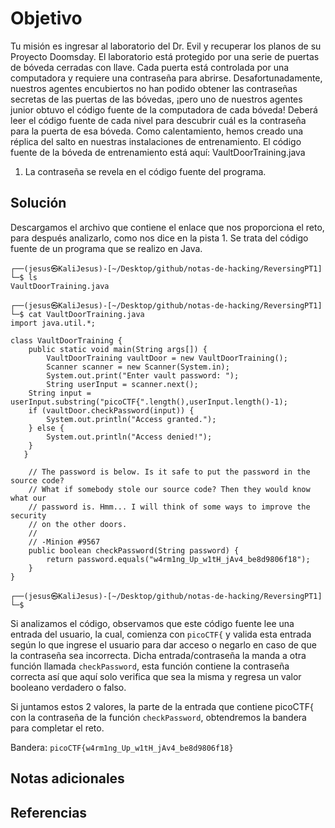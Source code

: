 # Objetivo

Tu misión es ingresar al laboratorio del Dr. Evil y recuperar los planos de su Proyecto Doomsday. El laboratorio está protegido por una serie de puertas de bóveda cerradas con llave. Cada puerta está controlada por una computadora y requiere una contraseña para abrirse. Desafortunadamente, nuestros agentes encubiertos no han podido obtener las contraseñas secretas de las puertas de las bóvedas, ¡pero uno de nuestros agentes junior obtuvo el código fuente de la computadora de cada bóveda! Deberá leer el código fuente de cada nivel para descubrir cuál es la contraseña para la puerta de esa bóveda. Como calentamiento, hemos creado una réplica del salto en nuestras instalaciones de entrenamiento. El código fuente de la bóveda de entrenamiento está aquí: VaultDoorTraining.java
1. La contraseña se revela en el código fuente del programa.
## Solución

Descargamos el archivo que contiene el enlace que nos proporciona el reto, para después analizarlo, como nos dice en la pista 1. Se trata del código fuente de un programa que se realizo en Java.
```
┌──(jesus㉿KaliJesus)-[~/Desktop/github/notas-de-hacking/ReversingPT1]
└─$ ls
VaultDoorTraining.java

┌──(jesus㉿KaliJesus)-[~/Desktop/github/notas-de-hacking/ReversingPT1]
└─$ cat VaultDoorTraining.java           
import java.util.*;

class VaultDoorTraining {
    public static void main(String args[]) {
        VaultDoorTraining vaultDoor = new VaultDoorTraining();
        Scanner scanner = new Scanner(System.in); 
        System.out.print("Enter vault password: ");
        String userInput = scanner.next();
	String input = userInput.substring("picoCTF{".length(),userInput.length()-1);
	if (vaultDoor.checkPassword(input)) {
	    System.out.println("Access granted.");
	} else {
	    System.out.println("Access denied!");
	}
   }

    // The password is below. Is it safe to put the password in the source code?
    // What if somebody stole our source code? Then they would know what our
    // password is. Hmm... I will think of some ways to improve the security
    // on the other doors.
    //
    // -Minion #9567
    public boolean checkPassword(String password) {
        return password.equals("w4rm1ng_Up_w1tH_jAv4_be8d9806f18");
    }
}

┌──(jesus㉿KaliJesus)-[~/Desktop/github/notas-de-hacking/ReversingPT1]
└─$ 
```
Si analizamos el código, observamos que este código fuente lee una entrada del usuario, la cual, comienza con `picoCTF{` y valida esta entrada según lo que ingrese el usuario para dar acceso o negarlo en caso de que la contraseña sea incorrecta. Dicha entrada/contraseña la manda a otra función llamada `checkPassword`, esta función contiene la contraseña correcta así que aquí solo verifica que sea la misma y regresa un valor booleano verdadero o falso.

Si juntamos estos 2 valores, la parte de la entrada que contiene picoCTF{ con la contraseña de la función `checkPassword`, obtendremos la bandera para completar el reto.

Bandera: `picoCTF{w4rm1ng_Up_w1tH_jAv4_be8d9806f18}`
## Notas adicionales


## Referencias

